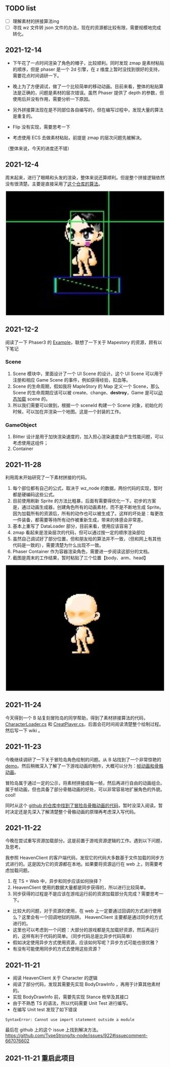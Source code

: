 ## TODO list

- [ ] 理解素材的拼接算法ing
- [ ] 寻找 wz 文件转 json 文件的办法，现在的资源都比较有限，需要规模地完成转化。

## 2021-12-14
* 下午花了一点时间渲染了角色的帽子，比较顺利。同时发现 zmap 是素材粘贴的顺序，但是 phaser 是一个 2d 引擎，在 z 维度上暂时没找到很好的支持，需要花点时间调研一下。

* 晚上为了方便调试，做了一个比较简单的移动动画。目前来看，整体的粘贴算法是正确的，问题是素材的层次错误。虽然 Phaser 提供了 depth 的参数，但使用后并没有作用，需要分析一下原因。

* 另外拼接算法现在是不同部位各自编写的，但在编写过程中，发现大量的算法是重复的。
* Flip 没有实现，需要思考一下
* 考虑使用 ECS 去做素材粘贴，前提是 zmap 的层次问题先被解决。

（整体来说，今天的进度还不错）

## 2021-12-4
周末起来，进行了眼睛和头发的渲染，整体来说还算顺利。但是整个拼接逻辑依然没有很清楚。主要是直接采用了[这个仓库的算法](https://github.com/Elem8100/MapleStory-GM-Client/blob/ab96724341093b620b6c803cc1437c32d4441f59/Src/MapleCharacter.pas#L1352)。

<div align="center">
	<img src="./doc/img/eye_and_hair.jpg" alt="Editor" width="500">
</div>

## 2021-12-2
阅读了一下 Phaser3 的 [Example](https://phaser.io/examples/v3)，联想了一下关于 Mapestory 的资源，顾有以下笔记

### Scene
1. Scene 模块中，里面设计了一个 UI Scene 的设计。这个 UI Scene 可以用于注册和相应 Game Scene 的事件，例如获得经验，扣血等。
2. Scene 的生命周期，假如我将 MapleStory 的 Map 定义一个 Scene，那么 Scene 的生命周期应该可以被 create、change、**destroy**，Game 是可以[动态加载](https://phaser.io/examples/v3/view/scenes/add-scene-after-gam) scene 的。
3. 所以我们需要可以做到，根据一个 sceneId 构建一个 Scene 对象，初始化的时候，可以加在并渲染一个地图。这是一个封装的工作。

### GameObject
1. Blitter 设计是用于加快渲染速度的，加入担心渲染速度会产生性能问题，可以考虑使用这组件；
2. Container 

## 2021-11-28

利用周末开始研究了一下素材拼接的代码。

1. 每个部位都有自己的公式，取决于 wz_node 的数据，两份代码的实现，暂时都是硬编码这些公式。
2. 目前使用刷新 Sprite 的方法比粗暴，后面有需要得优化一下。初步的方案是，通过动画生成器，创建角色所有的动画素材，而不是不断地生成 Sprite。因为加载所有的资源后，所有的动作也可以被生成了。这样的坏处是：每更改一件装备，都需要等待所有动作被重新生成，带来的体感会非常差。
3. 基本上重写了 DataLoader 部分，目前来看，使用应该容易了
4. zmap 看起来是渲染层次的代码，但可以通过按一定的顺序渲染部位
5. 虽然自己调试好了部分位置，但和朋友给的算法并不一致，（但和网上有其他代码是一致的），需要清楚为什么出现不一致。
6. Phaser Container 作为容器渲染角色，需要进一步阅读这部分的文档。
7. 截图是周末的工作结果，暂时粘贴了三个位置【body、arm、head】

<div align="center">
	<img src="./doc/img/初始化角色.jpg" alt="Editor" width="500">
</div>

## 2021-11-24

今天得到一个 B 站复刻冒险岛的同学帮助，得到了素材拼接算法的代码，[CharacterLoader.cs](./CharacterLoader.cs) 和 [CreatPlayer.cs](./CreatPlayer.cs)。后面会花时间阅读清楚整个绘制过程。然后写一下 wiki 。


## 2021-11-23

今晚继续调研了一下关于冒险岛角色绘制的问题。从 B 站找到了一个非常惊艳的 [demo](https://www.bilibili.com/video/BV1Nf4y1M7F6?spm_id_from=333.999.0.0)。然后稍微深入了解了一下游戏动画的制作，大概可以分为：[帧动画和骨骼动画](https://www.zhihu.com/question/50976782)。

冒险岛属于通过一定的公示，将素材拼接成每一帧，然后再进行自由的动画组合。属于帧动画，但也具备了部分骨骼动画的好处，可以非常容易地扩展角色的外貌。cool!

同时从这个 [github 的仓库中找到了冒险岛骨骼动画的代码](https://github.com/Kagamia/WzComparerR2)，暂时没深入阅读。暂时决定还是先深入了解清楚整个骨骼动画的原理再考虑深入写代码。



## 2021-11-22

今晚在尝试重写资源加载部分。这是前置于游戏资源逻辑的工作。遇到以下问题，及思考。

我参照 HeavenClient 的客户端代码，发现它的代码大多数基于文件加载的同步方式进行的。这是因为它的资源都在本地。如果要将资源运行在 web 上，则需要考虑加载问题。

1. 在 TS + Web 中，异步和同步应该如何抉择？
2. HeavenClient 使用的数据大量都是同步获得的，所以进行比较简单。
3. 同步获得的过程是不是应该在游戏运行前的资源加载部分先完成？需要思考一下。

* 比较大的问题，对于资源的使用，在 web 上一定要通过回调的方式进行使用么？这里会有一个回调地狱的陷阱。 HeavenClient 主要都是通过同步的方式进行的。
* 这里也可以考虑到一个问题：大部分的游戏都是先加载好资源，然后再运行的，这样有利于代码的简单。（同步代码总是比异步代码简单）
* 假如决定使用异步方式使用资源，应该如何写呢？异步方式可能也很优雅？
* 有没有可能使用同步的方式去使用这些资源？


## 2021-11-21 
* 阅读 HeavenClient 关于 Character 的逻辑
* 阅读了部分代码，发现其需要先实现 BodyDrawInfo ，再用于计算其他素材的。
* 实现 BodyDrawInfo 前，需要先实现 Stance 枚举及其接口
* 由于不熟悉 TS 的语法，所以代码需要 Unit Test 进行编写。
* 在编写 Unit test 发现了如下错误
```
SyntaxError: Cannot use import statement outside a module
```
最后在 github 上的这个 issue 上找到解决方法。https://github.com/TypeStrong/ts-node/issues/922#issuecomment-667076602

## 2021-11-21 重启此项目
